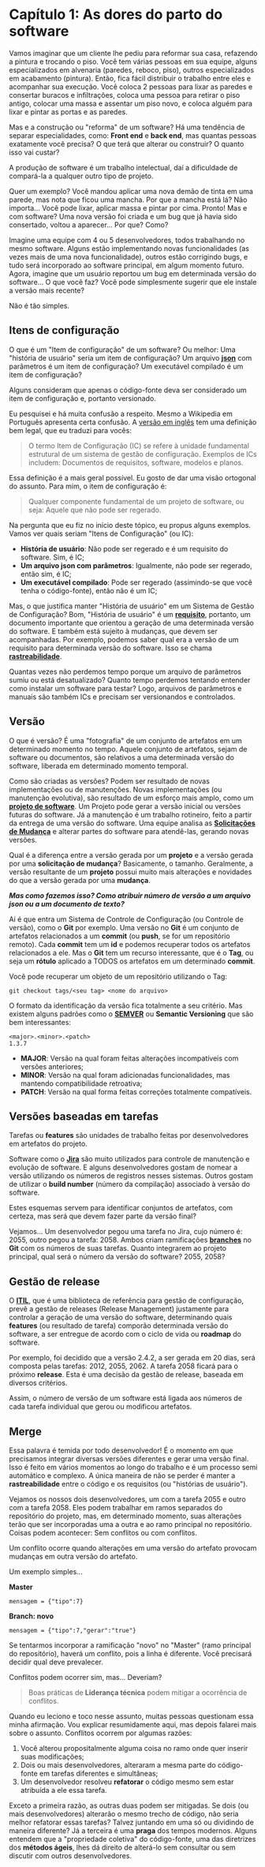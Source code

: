 # Capítulo 1: As dores do parto do software

Vamos imaginar que um cliente lhe pediu para reformar sua casa, refazendo a pintura e trocando o piso. Você tem várias pessoas em sua equipe, alguns especializados em alvenaria (paredes, reboco, piso), outros especializados em acabamento (pintura). Então, fica fácil distribuir o trabalho entre eles e acompanhar sua execução. Você coloca 2 pessoas para lixar as paredes e consertar buracos e infiltrações, coloca uma pessoa para retirar o piso antigo, colocar uma massa e assentar um piso novo, e coloca alguém para lixar e pintar as portas e as paredes. 

Mas e a construção ou "reforma" de um software? Há uma tendência de separar especialidades, como: **Front end** e **back end**, mas quantas pessoas exatamente você precisa? O que terá que alterar ou construir? O quanto isso vai custar? 

A produção de software é um trabalho intelectual, daí a dificuldade de compará-la a qualquer outro tipo de projeto.

Quer um exemplo? Você mandou aplicar uma nova demão de tinta em uma parede, mas nota que ficou uma mancha. Por que a mancha está lá? Não importa... Você pode lixar, aplicar massa e pintar por cima. Pronto! Mas e com software? Uma nova versão foi criada e um bug que já havia sido consertado, voltou a aparecer... Por que? Como? 

Imagine uma equipe com 4 ou 5 desenvolvedores, todos trabalhando no mesmo software. Alguns estão implementando novas funcionalidades (as vezes mais de uma nova funcionalidade), outros estão corrigindo bugs, e tudo será incorporado ao software principal, em algum momento futuro. Agora, imagine que um usuário reportou um bug em determinada versão do software... O que você faz? Você pode simplesmente sugerir que ele instale a versão mais recente?

Não é tão simples. 

## Itens de configuração

O que é um "Item de configuração" de um software? Ou melhor: Uma "história de usuário" seria um item de configuração? Um arquivo [**json**](https://json.org/json-pt.html) com parâmetros é um item de configuração? Um executável compilado é um item de configuração?

Alguns consideram que apenas o código-fonte deva ser considerado um item de configuração e, portanto versionado. 

Eu pesquisei e há muita confusão a respeito. Mesmo a Wikipedia em Português apresenta certa confusão. A [versão em inglês](https://en.wikipedia.org/wiki/Configuration_item) tem uma definição bem legal, que eu traduzi para vocês: 

> O termo Item de Configuração (IC) se refere à unidade fundamental estrutural de um sistema de gestão de configuração. Exemplos de ICs includem: Documentos de requisitos, software, modelos e planos.

Essa definição é a mais geral possível. Eu gosto de dar uma visão ortogonal do assunto. Para mim, o item de configuração é: 

> Qualquer componente fundamental de um projeto de software, ou seja: Aquele que não pode ser regerado.

Na pergunta que eu fiz no início deste tópico, eu propus alguns exemplos. Vamos ver quais seriam "Itens de Configuração" (ou IC):

- **História de usuário**: Não pode ser regerado e é um requisito do software. Sim, é IC;
- **Um arquivo json com parâmetros**: Igualmente, não pode ser regerado, então sim, é IC;
- **Um executável compilado**: Pode ser regerado (assimindo-se que você tenha o código-fonte), então não é um IC;

Mas, o que justifica manter "História de usuário" em um Sistema de Gestão de Configuração? Bom, "História de usuário" é um [**requisito**](https://pt.wikipedia.org/wiki/Requisito), portanto, um documento importante que orientou a geração de uma determinada versão do software. E também está sujeito à mudanças, que devem ser acompanhadas. Por exemplo, podemos saber qual era a versão de um requisito para determinada versão do software. Isso se chama [**rastreabilidade**](http://www-di.inf.puc-rio.br/~julio/rastreabilidade5.pdf). 

Quantas vezes não perdemos tempo porque um arquivo de parâmetros sumiu ou está desatualizado? Quanto tempo perdemos tentando entender como instalar um software para testar? Logo, arquivos de parâmetros e manuais são também ICs e precisam ser versionandos e controlados.

## Versão

O que é versão? É uma "fotografia" de um conjunto de artefatos em um determinado momento no tempo. Aquele conjunto de artefatos, sejam de software ou documentos, são relativos a uma determinada versão do software, liberada em determinado momento temporal.

Como são criadas as versões? Podem ser resultado de novas implementações ou de manutenções. Novas implementações (ou manutenção evolutiva), são resultado de um esforço mais amplo, como um [**projeto de software**](https://pt.wikipedia.org/wiki/Projeto_de_software). Um Projeto pode gerar a versão inicial ou versões futuras do software. Já a manutenção é um trabalho rotineiro, feito a partir da entrega de uma versão do software. Uma equipe analisa as [**Solicitações de Mudança**](https://pt.wikipedia.org/wiki/Gest%C3%A3o_de_mudan%C3%A7a_(engenharia)) e alterar partes do software para atendê-las, gerando novas versões. 

Qual é a diferença entre a versão gerada por um **projeto** e a versão gerada por uma **solicitação de mudança**? Basicamente, o tamanho. Geralmente, a versão resultante de um **projeto** possui muito mais alterações e novidades do que a versão gerada por uma **mudança**.

***Mas como fazemos isso? Como atribuir número de versão a um arquivo json ou a um documento de texto?***

Ai é que entra um Sistema de Controle de Configuração (ou Controle de versão), como o **Git** por exemplo. Uma versão no **Git** é um conjunto de artefatos relacionados a um **commit** (ou **push**, se for um repositório remoto). Cada **commit** tem um **id** e podemos recuperar todos os artefatos relacionados a ele. Mas o **Git** tem um recurso interessante, que é o **Tag**, ou seja um **rótulo** aplicado a TODOS os artefatos em um determinado **commit**. 

Você pode recuperar um objeto de um repositório utilizando o Tag: 

```
git checkout tags/<seu tag> <nome do arquivo>
```

O formato da identificação da versão fica totalmente a seu critério. Mas existem alguns padrões como o [**SEMVER**](https://semver.org/) ou **Semantic Versioning** que são bem interessantes: 

```
<major>.<minor>.<patch>
1.3.7
```
- **MAJOR**: Versão na qual foram feitas alterações incompatíveis com versões anteriores;
- **MINOR**: Versão na qual foram adicionadas funcionalidades, mas mantendo compatibilidade retroativa;
- **PATCH**: Versão na qual forma feitas correções totalmente compatíveis.

## Versões baseadas em tarefas

Tarefas ou **features** são unidades de trabalho feitas por desenvolvedores em artefatos do projeto. 

Software como o [**Jira**](https://www.atlassian.com/br/software/jira) são muito utilizados para controle de manutenção e evolução de software. E alguns desenvolvedores gostam de nomear a versão utilizando os números de registros nesses sistemas. Outros gostam de utilizar o **build number** (número da compilação) associado à versão do software. 

Estes esquemas servem para identificar conjuntos de artefatos, com certeza, mas será que devem fazer parte da versão final?

Vejamos... Um desenvolvedor pegou uma tarefa no Jira, cujo número é: 2055, outro pegou a tarefa: 2058. Ambos criam ramificações [**branches**](https://git-scm.com/docs/git-branch) no **Git** com os números de suas tarefas. Quanto integrarem ao projeto principal, qual será o número da versão do software? 2055, 2058?

## Gestão de release

O [**ITIL**](https://www.itil-docs.com/release-management-process-flow/), que é uma biblioteca de referência para gestão de configuração, prevê a gestão de releases (Release Management) justamente para controlar a geração de uma versão do software, determinando quais **features** (ou resultado de tarefa) comporão determinada versão do software, a ser entregue de acordo com o ciclo de vida ou **roadmap** do software.

Por exemplo, foi decidido que a versão 2.4.2, a ser gerada em 20 dias, será composta pelas tarefas: 2012, 2055, 2062. A tarefa 2058 ficará para o próximo **release**. Esta é uma decisão da gestão de release, baseada em diversos critérios. 

Assim, o número de versão de um software está ligada aos números de cada tarefa individual que gerou ou modificou artefatos. 

## Merge 

Essa palavra é temida por todo desenvolvedor! É o momento em que precisamos integrar diversas versões diferentes e gerar uma versão final. Isso é feito em vários momentos ao longo do trabalho e é um processo semi automático e complexo. A única maneira de não se perder é manter a **rastreabilidade** entre o código e os requisitos (ou "histórias de usuário").

Vejamos os nossos dois desenvolvedores, um com a tarefa 2055 e outro com a tarefa 2058. Eles podem trabalhar em ramos separados do repositório do projeto, mas, em determinado momento, suas alterações terão que ser incorporadas uma a outra e ao ramo principal no repositório. Coisas podem acontecer: Sem conflitos ou com conflitos. 

Um conflito ocorre quando alterações em uma versão do artefato provocam mudanças em outra versão do artefato. 

Um exemplo simples...

**Master**
```dotnetcli
mensagem = {"tipo":7}
```
**Branch: novo**
```
mensagem = {"tipo":7,"gerar":"true"}
```

Se tentarmos incorporar a ramificação "novo" no "Master" (ramo principal do repositório), haverá um conflito, pois a linha é diferente. Você precisará decidir qual deve prevalecer. 

Conflitos podem ocorrer sim, mas... Deveriam?

> Boas práticas de **Liderança técnica** podem mitigar a ocorrência de conflitos. 

Quando eu leciono e toco nesse assunto, muitas pessoas questionam essa minha afirmação. Vou explicar resumidamente aqui, mas depois falarei mais sobre o assunto. Conflitos ocorrem por algumas razões: 

1. Você alterou propositalmente alguma coisa no ramo onde quer inserir suas modificações;
2. Dois ou mais desenvolvedores, alteraram a mesma parte do código-fonte em tarefas diferentes e simultâneas;
3. Um desenvolvedor resolveu **refatorar** o código mesmo sem estar atribuída a ele essa tarefa.

Exceto a primeira razão, as outras duas podem ser mitigadas. Se dois (ou mais desenvolvedores) alterarão o mesmo trecho de código, não seria melhor refatorar essas tarefas? Talvez juntando em uma só ou dividindo de maneira diferente? Já a terceira é uma **praga** dos tempos modernos. Alguns entendem que a "propriedade coletiva" do código-fonte, uma das diretrizes dos **métodos ágeis**, lhes dá direito de alterá-lo sem consultar ou sem discutir com outros desenvolvedores. 


